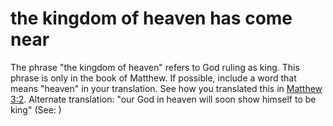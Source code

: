 
# the kingdom of heaven has come near
The phrase "the kingdom of heaven" refers to God ruling as king. This phrase is only in the book of Matthew. If possible, include a word that means "heaven" in your translation. See how you translated this in [Matthew 3:2](../03/02.md). Alternate translation: "our God in heaven will soon show himself to be king" (See: )